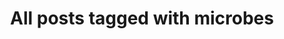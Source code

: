 ---
layout: tag
title: "All posts tagged with microbes"
permalink: /weblog/tags/microbes/
taxonomy: microbes
---